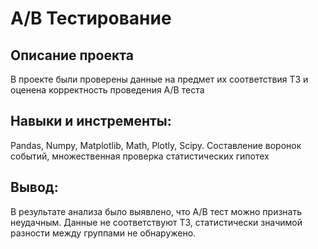 # A/B Тестирование

## Описание проекта
В проекте были проверены данные на предмет их соответствия ТЗ и оценена корректность проведения A/B теста 

## Навыки и инстременты:

Pandas, Numpy, Matplotlib, Math, Plotly, Scipy. Составление воронок событий, множественная проверка статистических гипотех

## Вывод:

В результате анализа было выявлено, что A/B тест можно признать неудачным. Данные не соответствуют ТЗ, статистически значимой разности между группами не обнаружено.